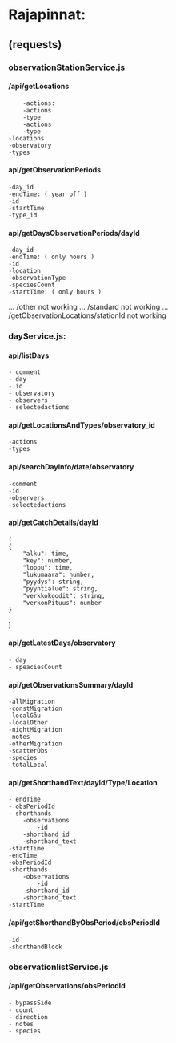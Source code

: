# Rajapinnat: 

## (requests)

### observationStationService.js

#### /api/getLocations	
        -actions:
		-actions
		-type
		-actions
		-type
	-locations
	-observatory
	-types
#### api/getObservationPeriods
	-day_id
	-endTime: ( year off )
	-id
	-startTime
	-type_id
#### api/getDaysObservationPeriods/dayId
	-day_id
	-endTime: ( only hours )
	-id
	-location
	-observationType
	-speciesCount
	-startTime: ( only hours )
… /other not working
… /standard not working
… /getObservationLocations/stationId not working


### dayService.js:

#### api/listDays
	- comment
	- day
	- id
	- observatory
	- observers
	- selectedactions
#### api/getLocationsAndTypes/observatory_id
	-actions
	-types
#### api/searchDayInfo/date/observatory
	-comment
	-id
	-observers
	-selectedactions

#### api/getCatchDetails/dayId
	[
    {
        "alku": time,
        "key": number,
        "loppu": time,
        "lukumaara": number,
        "pyydys": string,
        "pyyntialue": string,
        "verkkokoodit": string,
        "verkonPituus": number
    }
]

#### api/getLatestDays/observatory
	- day
	- speaciesCount
#### api/getObservationsSummary/dayId
	-allMigration
	-constMigration
	-localGåu
	-localOther
	-nightMigration
	-notes
	-otherMigration
	-scatterObs
	-species
	-totalLocal
#### api/getShorthandText/dayId/Type/Location
	- endTime
	- obsPeriodId
	- shorthands
		-observations
			-id
		-shorthand_id
		-shorthand_text
	-startTime
	-endTime
	-obsPeriodId
	-shorthands
		-observations
			-id
		-shorthand_id
		-shorthand_text
	-startTime
#### /api/getShorthandByObsPeriod/obsPeriodId
	-id
	-shorthandBlock


### observationlistService.js
#### /api/getObservations/obsPeriodId
	- bypassSide
	- count
	- direction
	- notes
	- species 
